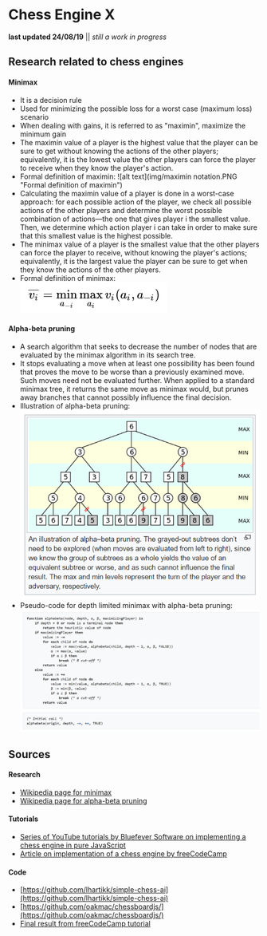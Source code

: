 # Chess Engine X

**last updated 24/08/19** || *still a work in progress*

Research related to chess engines
------

#### Minimax
+ It is a decision rule
+ Used for minimizing the possible loss for a worst case (maximum loss) scenario
+ When dealing with gains, it is referred to as "maximin", maximize the minimum gain
+ The maximin value of a player is the highest value that the player can be sure to get without knowing the actions of the other players; equivalently, it is the lowest value the other players can force the player to receive when they know the player's action.
+ Formal definition of maximin: ![alt text](img/maximin notation.PNG "Formal definition of maximin")
+ Calculating the maximin value of a player is done in a worst-case approach: for each possible action of the player, we check all possible actions of the other players and determine the worst possible combination of actions—the one that gives player i the smallest value. Then, we determine which action player i can take in order to make sure that this smallest value is the highest possible.
+ The minimax value of a player is the smallest value that the other players can force the player to receive, without knowing the player's actions; equivalently, it is the largest value the player can be sure to get when they know the actions of the other players.
+ Formal definition of minimax: ![alt text](img/minimax%20notation.PNG "Formal definition of minimax")

#### Alpha-beta pruning
+ A search algorithm that seeks to decrease the number of nodes that are evaluated by the minimax algorithm in its search tree.
+ It stops evaluating a move when at least one possibility has been found that proves the move to be worse than a previously examined move. Such moves need not be evaluated further. When applied to a standard minimax tree, it returns the same move as minimax would, but prunes away branches that cannot possibly influence the final decision.
+ Illustration of alpha-beta pruning: ![alt text](img/alpha-beta%20pruning%201.PNG "Illustration of alpha-beta pruning")
+ Pseudo-code for depth limited minimax with alpha-beta pruning: ![alt text](img/alpha-beta%20pruning%202.PNG "Pseudo-code for depth limited minimax with alpha-beta pruning")

Sources
------

#### Research
+ [Wikipedia page for minimax](https://en.wikipedia.org/wiki/Minimax)
+ [Wikipedia page for alpha-beta pruning](https://en.wikipedia.org/wiki/Alpha%E2%80%93beta_pruning)

#### Tutorials
+ [Series of YouTube tutorials by Bluefever Software on implementing a chess engine in pure JavaScript](https://www.youtube.com/watch?v=2eA0bD3wV3Q "First video")
+ [Article on implementation of a chess engine by freeCodeCamp](https://en.wikipedia.org/wiki/Alpha%E2%80%93beta_pruning)

#### Code
+ [https://github.com/lhartikk/simple-chess-ai](https://github.com/lhartikk/simple-chess-ai)
+ [https://github.com/oakmac/chessboardjs/](https://github.com/oakmac/chessboardjs/)
+ [Final result from freeCodeCamp tutorial](https://jsfiddle.net/q76uzxwe/1/)

